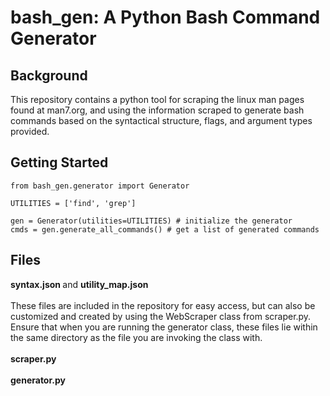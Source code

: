 # bash_gen: A Python Bash Command Generator

## Background
This repository contains a python tool for scraping the linux man pages found at man7.org, and using the information scraped to generate bash commands based on the syntactical structure, flags, and argument types provided.
## Getting Started

```
from bash_gen.generator import Generator

UTILITIES = ['find', 'grep']

gen = Generator(utilities=UTILITIES) # initialize the generator
cmds = gen.generate_all_commands() # get a list of generated commands
```

## Files

<strong> syntax.json </strong> and <strong>utility_map.json</strong>
<br><br>
These files are included in the repository for easy access, but can also be customized and created by using the WebScraper class from scraper.py. Ensure that when you are running the generator class, these files lie within the same directory as the file you are invoking the class with.
<br>
<br>
<strong>scraper.py</strong>
<br><br>
<strong>generator.py</strong>